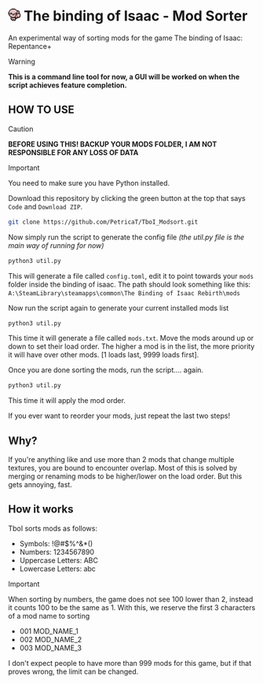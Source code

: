 # <img src="assets/icon.png" width="25" height="25" alt="isaac thumbs up"> The binding of Isaac - Mod Sorter 

An experimental way of sorting mods for the game The binding of Isaac: Repentance+ 

> [!WARNING]
> **This is a command line tool for now, a GUI will be worked on when the script achieves feature completion.**

## HOW TO USE

> [!CAUTION]
> **BEFORE USING THIS! BACKUP YOUR MODS FOLDER, I AM NOT RESPONSIBLE FOR ANY LOSS OF DATA**

> [!IMPORTANT]
> You need to make sure you have Python installed.

Download this repository by clicking the green button at the top that says `Code` and `Download ZIP`.

``` sh
git clone https://github.com/PetricaT/TboI_Modsort.git
```

Now simply run the script to generate the config file *(the util.py file is the main way of running for now)*

``` sh
python3 util.py
```

This will generate a file called `config.toml`, edit it to point towards your `mods` folder inside the binding of isaac. The path should look something like this: `A:\SteamLibrary\steamapps\common\The Binding of Isaac Rebirth\mods`

Now run the script again to generate your current installed mods list

``` sh
python3 util.py
```

This time it will generate a file called `mods.txt`. Move the mods around up or down to set their load order. The higher a mod is in the list, the more priority it will have over other mods. [1 loads last, 9999 loads first].

Once you are done sorting the mods, run the script.... again.

``` sh
python3 util.py
```

This time it will apply the mod order.

If you ever want to reorder your mods, just repeat the last two steps!

## Why?

If you're anything like and use more than 2 mods that change multiple textures, you are bound to encounter overlap. Most of this is solved by merging or renaming mods to be higher/lower on the load order. But this gets annoying, fast.

## How it works

TboI sorts mods as follows:

* Symbols: !@#$%^&*()
* Numbers: 1234567890
* Uppercase Letters: ABC
* Lowercase Letters: abc

> [!IMPORTANT]
> When sorting by numbers, the game does not see 100 lower than 2, instead it counts 100 to be the same as 1. With this, we reserve the first 3 characters of a mod name to sorting
>
> * 001 MOD_NAME_1
> * 002 MOD_NAME_2
> * 003 MOD_NAME_3

I don't expect people to have more than 999 mods for this game, but if that proves wrong, the limit can be changed.